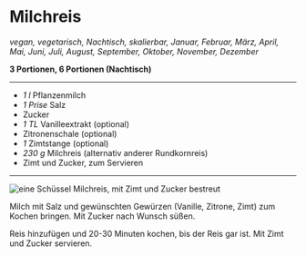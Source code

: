 # Milchreis

_vegan, vegetarisch, Nachtisch, skalierbar, Januar, Februar, März, April, Mai, Juni, Juli, August, September, Oktober, November, Dezember_

**3 Portionen, 6 Portionen (Nachtisch)**

---

- _1 l_ Pflanzenmilch
- _1 Prise_ Salz
- Zucker
- _1 TL_ Vanilleextrakt (optional)
- Zitronenschale (optional)
- _1_ Zimtstange (optional)
- _230 g_ Milchreis (alternativ anderer Rundkornreis)
- Zimt und Zucker, zum Servieren

---

![eine Schüssel Milchreis, mit Zimt und Zucker bestreut](milchreis.jpg)

Milch mit Salz und gewünschten Gewürzen (Vanille, Zitrone, Zimt) zum Kochen bringen. Mit Zucker nach Wunsch süßen.

Reis hinzufügen und 20-30 Minuten kochen, bis der Reis gar ist. Mit Zimt und Zucker servieren.
